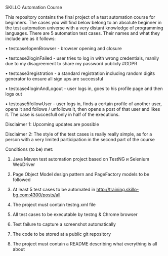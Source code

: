 SKILLO Automation Course

This repository contains the final project of a test automation course for beginners. The cases you will find below belong to an absolute beginner in the test automation universe with a very distant knowledge of programming languages. 
There are 5 automation test cases. Their names and what they include are as it follows:

•	testcase1openBrowser - browser opening and closure

•	testcase2loginFailed - user tries to log in with wrong credentials, manily due to my disagreement to share my password publicly #GDPR

•	testcase3registration - a standard registration including random digits generator to ensure all sign ups are successful

•	testcase4loginAndLogout - user logs in, goes to his profile page and then logs out

•	testcase5followUser - user logs in, finds a certain profile of another user, opens it and follows / unfollows it, then opens a post of that user and likes it. The case is succesfull only in half of the executions.


Disclaimer 1: Upcoming updates are possible

Disclaimer 2: The style of the test cases is really really simple, as for a person with a very limited participation in the second part of the course


Conditions (to be) met:

1. Java Maven test automation project based on TestNG и Selenium WebDriver

2. Page Object Model design pattern and PageFactory models to be followed
   
3. At least 5 test cases to be automated in http://training.skillo-bg.com:4300/posts/all

4. The project must contain testng.xml file

5. All test cases to be executable by testng & Chrome browser

6. Test failure to capture a screenshot automatically

7. The code to be stored at a public git repository

8. The project must contain a README describing what everything is all about
